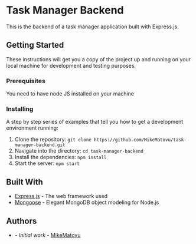 # Task Manager Backend

This is the backend of a task manager application built with Express.js.

## Getting Started

These instructions will get you a copy of the project up and running on your local machine for development and testing purposes.

### Prerequisites

You need to have node JS installed on your machine

### Installing

A step by step series of examples that tell you how to get a development environment running:

1. Clone the repository: `git clone https://github.com/MikeMatovu/task-manager-backend.git`
2. Navigate into the directory: `cd task-manager-backend`
3. Install the dependencies: `npm install`
4. Start the server: `npm start`


## Built With

- [Express.js](https://expressjs.com/) - The web framework used
- [Mongoose](https://mongoosejs.com/) - Elegant MongoDB object modeling for Node.js


## Authors

- **<MikeMatovu>** - *Initial work* - [MikeMatovu](https://github.com/MikeMatovu)
